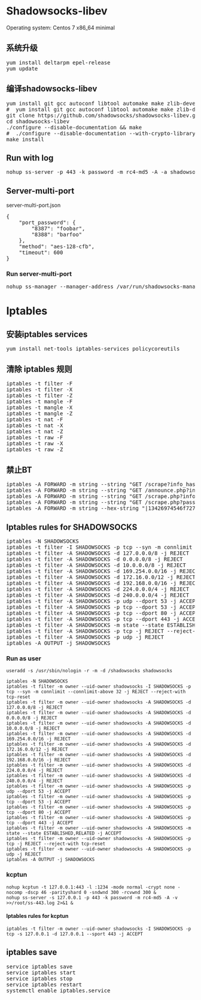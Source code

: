 # Shadowsocks-libev
Operating system:	Centos 7 x86_64 minimal  
## 系统升级
<pre>
yum install deltarpm epel-release
yum update 
</pre>
## 编译shadowsocks-libev
<pre>
yum install git gcc autoconf libtool automake make zlib-devel openssl-devel asciidoc xmlto 
#  yum install git gcc autoconf libtool automake make zlib-devel mbedtls-devel pcre-devel asciidoc xmlto
git clone https://github.com/shadowsocks/shadowsocks-libev.git
cd shadowsocks-libev
./configure --disable-documentation && make
#  ./configure --disable-documentation --with-crypto-library=mbedtls --with-mbedtls=/usr/include/mbedtls && make
make install
</pre>

## Run with log
<pre>
nohup ss-server -p 443 -k password -m rc4-md5 -A -a shadowsocks -v >>/tmp/ss-443.log 2>&1 &
</pre>

## Server-multi-port

server-multi-port.json
<pre>
{
	"port_password": {
		"8387": "foobar",
		"8388": "barfoo"
	},
	"method": "aes-128-cfb",
	"timeout": 600
}
</pre>
### Run server-multi-port
<pre>
nohup ss-manager --manager-address /var/run/shadowsocks-manager.sock -A -c /server-multi-port.json &
</pre>
# Iptables
## 安装iptables services
<pre>
yum install net-tools iptables-services policycoreutils
</pre>
## 清除 iptables 规则
<pre>
iptables -t filter -F
iptables -t filter -X
iptables -t filter -Z
iptables -t mangle -F
iptables -t mangle -X
iptables -t mangle -Z
iptables -t nat -F
iptables -t nat -X
iptables -t nat -Z
iptables -t raw -F
iptables -t raw -X
iptables -t raw -Z
</pre>
## 禁止BT
<pre>
iptables -A FORWARD -m string --string "GET /scrape?info_hash=" --algo bm --to 65535 -j DROP
iptables -A FORWARD -m string --string "GET /announce.php?info_hash=" --algo bm --to 65535 -j DROP
iptables -A FORWARD -m string --string "GET /scrape.php?info_hash=" --algo bm --to 65535 -j DROP
iptables -A FORWARD -m string --string "GET /scrape.php?passkey=" --algo bm --to 65535 -j DROP
iptables -A FORWARD -m string --hex-string "|13426974546f7272656e742070726f746f636f6c|" --algo bm --to 65535 -j DROP
</pre>
## Iptables rules for SHADOWSOCKS
<pre>
iptables -N SHADOWSOCKS
iptables -t filter -I SHADOWSOCKS -p tcp --syn -m connlimit --connlimit-above 40 -j REJECT --reject-with tcp-reset
iptables -t filter -A SHADOWSOCKS -d 127.0.0.0/8 -j REJECT
iptables -t filter -A SHADOWSOCKS -d 0.0.0.0/8 -j REJECT
iptables -t filter -A SHADOWSOCKS -d 10.0.0.0/8 -j REJECT
iptables -t filter -A SHADOWSOCKS -d 169.254.0.0/16 -j REJECT
iptables -t filter -A SHADOWSOCKS -d 172.16.0.0/12 -j REJECT
iptables -t filter -A SHADOWSOCKS -d 192.168.0.0/16 -j REJECT
iptables -t filter -A SHADOWSOCKS -d 224.0.0.0/4 -j REJECT
iptables -t filter -A SHADOWSOCKS -d 240.0.0.0/4 -j REJECT
iptables -t filter -A SHADOWSOCKS -p udp --dport 53 -j ACCEPT
iptables -t filter -A SHADOWSOCKS -p tcp --dport 53 -j ACCEPT
iptables -t filter -A SHADOWSOCKS -p tcp --dport 80 -j ACCEPT
iptables -t filter -A SHADOWSOCKS -p tcp --dport 443 -j ACCEPT
iptables -t filter -A SHADOWSOCKS -m state --state ESTABLISHED,RELATED -j ACCEPT
iptables -t filter -A SHADOWSOCKS -p tcp -j REJECT --reject-with tcp-reset
iptables -t filter -A SHADOWSOCKS -p udp -j REJECT
iptables -A OUTPUT -j SHADOWSOCKS
</pre>
### Run as user
```
useradd -s /usr/sbin/nologin -r -m -d /shadowsocks shadowsocks
```
```
iptables -N SHADOWSOCKS
iptables -t filter -m owner --uid-owner shadowsocks -I SHADOWSOCKS -p tcp --syn -m connlimit --connlimit-above 32 -j REJECT --reject-with tcp-reset
iptables -t filter -m owner --uid-owner shadowsocks -A SHADOWSOCKS -d 127.0.0.0/8 -j REJECT
iptables -t filter -m owner --uid-owner shadowsocks -A SHADOWSOCKS -d 0.0.0.0/8 -j REJECT
iptables -t filter -m owner --uid-owner shadowsocks -A SHADOWSOCKS -d 10.0.0.0/8 -j REJECT
iptables -t filter -m owner --uid-owner shadowsocks -A SHADOWSOCKS -d 169.254.0.0/16 -j REJECT
iptables -t filter -m owner --uid-owner shadowsocks -A SHADOWSOCKS -d 172.16.0.0/12 -j REJECT
iptables -t filter -m owner --uid-owner shadowsocks -A SHADOWSOCKS -d 192.168.0.0/16 -j REJECT
iptables -t filter -m owner --uid-owner shadowsocks -A SHADOWSOCKS -d 224.0.0.0/4 -j REJECT
iptables -t filter -m owner --uid-owner shadowsocks -A SHADOWSOCKS -d 240.0.0.0/4 -j REJECT
iptables -t filter -m owner --uid-owner shadowsocks -A SHADOWSOCKS -p udp --dport 53 -j ACCEPT
iptables -t filter -m owner --uid-owner shadowsocks -A SHADOWSOCKS -p tcp --dport 53 -j ACCEPT
iptables -t filter -m owner --uid-owner shadowsocks -A SHADOWSOCKS -p tcp --dport 80 -j ACCEPT
iptables -t filter -m owner --uid-owner shadowsocks -A SHADOWSOCKS -p tcp --dport 443 -j ACCEPT
iptables -t filter -m owner --uid-owner shadowsocks -A SHADOWSOCKS -m state --state ESTABLISHED,RELATED -j ACCEPT
iptables -t filter -m owner --uid-owner shadowsocks -A SHADOWSOCKS -p tcp -j REJECT --reject-with tcp-reset
iptables -t filter -m owner --uid-owner shadowsocks -A SHADOWSOCKS -p udp -j REJECT
iptables -A OUTPUT -j SHADOWSOCKS
```
### kcptun
```
nohup kcptun -t 127.0.0.1:443 -l :1234 -mode normal -crypt none -nocomp -dscp 46 -parityshard 0 -sndwnd 300 -rcvwnd 300 &
nohup ss-server -s 127.0.0.1 -p 443 -k password -m rc4-md5 -A -v >>/root/ss-443.log 2>&1 &
```
#### Iptables rules for kcptun
```
iptables -t filter -m owner --uid-owner shadowsocks -I SHADOWSOCKS -p tcp -s 127.0.0.1 -d 127.0.0.1 --sport 443 -j ACCEPT
```
## iptables save
<pre>
service iptables save
service iptables start
service iptables stop
service iptables restart
systemctl enable iptables.service
</pre>

